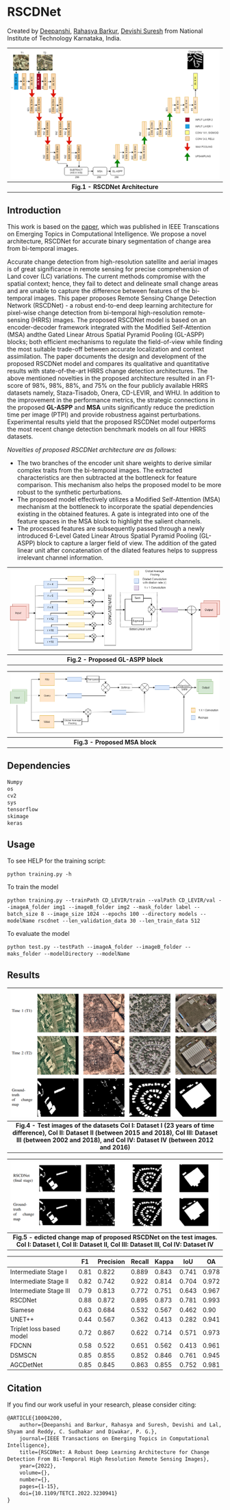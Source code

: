 # RSCDNet

Created by <a href="https://www.linkedin.com/in/deepanshi-d/" target="_blank">Deepanshi</a>, <a href="https://www.linkedin.com/in/rahasya/" target="_blank">Rahasya Barkur</a>, <a href="https://www.linkedin.com/in/devishi-suresh/" target="_blank">Devishi Suresh</a> from National Institute of Technology Karnataka, India.



![RSCDNet Architecture](images/archi_f.png)|
|:--:|
| <b> Fig.1 - RSCDNet Architecture</b>|

## Introduction
This work is based on the <a href="https://ieeexplore.ieee.org/document/10004200" target>paper</a>, which was published in IEEE Transcations on Emerging Topics in Computational Intelligence. We propose a novel architecture, RSCDNet for accurate binary segmentation of change area from bi-temporal images.

Accurate change detection from high-resolution satellite and aerial images is of great significance in remote sensing for precise comprehension of Land cover (LC) variations. The current methods compromise with the spatial context; hence, they fail to detect and delineate small change areas and are unable to capture the difference between features of the bi-temporal images. This paper proposes Remote Sensing Change Detection Network (RSCDNet) - a robust end-to-end deep learning architecture for pixel-wise change detection from bi-temporal high-resolution remote-sensing (HRRS) images. The proposed RSCDNet model is based on an encoder-decoder framework integrated with the Modified Self-Attention (MSA) andthe Gated Linear Atrous Spatial Pyramid Pooling (GL-ASPP) blocks; both  efficient mechanisms to regulate the field-of-view while finding the most suitable trade-off between accurate localization and context assimilation. The paper documents the design and development of the proposed RSCDNet model and compares its qualitative and quantitative results with state-of-the-art HRRS change detection architectures. The above mentioned novelties in the proposed architecture resulted in an F1-score of 98%, 98%, 88%, and 75% on the four publicly available HRRS datasets namely, Staza-Tisadob, Onera, CD-LEVIR, and WHU. In addition to the improvement in the performance metrics, the strategic connections in the proposed <b>GL-ASPP</b> and <b>MSA</b> units significantly reduce the prediction time per image (PTPI) and provide robustness against perturbations. Experimental results yield that the proposed RSCDNet model outperforms the most recent change detection benchmark models on all four HRRS datasets.

<i>Novelties of proposed RSCDNet architecture are as follows:</i>
* The two branches of the encoder unit share weights to derive similar complex traits from the bi-temporal images. The extracted characteristics are then subtracted at the bottleneck for feature comparison. This mechanism also helps the proposed model to be more robust to the synthetic perturbations.
* The proposed model effectively utilizes a Modified Self-Attention (MSA) mechanism at the bottleneck to incorporate the spatial dependencies existing in the obtained features. A gate is integrated into one of the feature spaces in the MSA block to highlight the salient channels. 
* The processed features are subsequently passed through a newly introduced  6-Level Gated Linear Atrous Spatial Pyramid Pooling (GL-ASPP) block to capture a larger field of view. The addition of the gated linear unit after concatenation of the dilated features helps to suppress irrelevant channel information.

![RSCDNet Architecture](images/GLASPP.png)|
|:--:|
| <b> Fig.2 - Proposed GL-ASPP block</b>|

![RSCDNet Architecture](images/MSA_r.png)|
|:--:|
| <b> Fig.3 - Proposed MSA block</b>|

## Dependencies
    Numpy
    os
    cv2
    sys
    tensorflow
    skimage
    keras

## Usage
To see HELP for the training script:

    python training.py -h

To train the model 

    python training.py --trainPath CD_LEVIR/train --valPath CD_LEVIR/val --imageA_folder img1 --imageB_folder img2 --mask_folder label --batch_size 8 --image_size 1024 --epochs 100 --directory models --modelName rscdnet --len_validation_data 30 --len_train_data 512

To evaluate the model

    python test.py --testPath --imageA_folder --imageB_folder --maks_folder --modelDirectory --modelName


## Results 
![RSCDNet Architecture](images/dataset1.png)|
|:--:|
|<b> Fig.4 - Test images of the datasets Col I: Dataset I (23 years of time difference), Col II: Dataset II (between 2015 and 2018), Col III: Dataset III (between 2002 and 2018), and Col IV: Dataset IV (between 2012 and 2016) </b>|

![RSCDNet Architecture](images/predictions.png)|
|:--:|
|<b> Fig.5 - edicted change map of proposed RSCDNet on the test images.  Col I: Dataset I, Col II: Dataset II, Col III: Dataset III, Col IV: Dataset IV </b>|

|                           | F1          | Precision | Recall | Kappa | IoU| OA |
| -----------               | ----------- |-----------|--------|-------|----|----|
| Intermediate Stage I      |       0.81 |0.822| 0.889 | 0.843 |0.741| 0.978|
| Intermediate Stage II     | 0.82        |0.742 |0.922 | 0.814 | 0.704 | 0.972|
|Intermediate Stage III     |0.79 |0.813| 0.772 | 0.751 |0.643 | 0.967|
|RSCDNet                    |0.88|  0.872|	0.895|	0.873|	0.781|	0.993|
|Siamese                    |0.63| 0.684	|0.532	|0.567	|0.462	|0.90|
|UNET++                     |0.44|	0.567|	0.362|	0.413|	0.282|	0.941 |
|Triplet loss based model   |0.72|0.867|	0.622|	0.714|	0.571|	0.973 |
|FDCNN                      |0.58|0.522	|0.651	|0.562	|0.413	|0.961 | 
DSMSCN                      |0.85|0.855 |0.852 |0.846 |0.761 |0.945 |
|AGCDetNet                 |0.85| 0.845 | 0.863 | 0.855 | 0.752 | 0.981|

## Citation
If you find our work useful in your research, please consider citing:  

    @ARTICLE{10004200,
        author={Deepanshi and Barkur, Rahasya and Suresh, Devishi and Lal, Shyam and Reddy, C. Sudhakar and Diwakar, P. G.},
        journal={IEEE Transactions on Emerging Topics in Computational Intelligence}, 
        title={RSCDNet: A Robust Deep Learning Architecture for Change Detection From Bi-Temporal High Resolution Remote Sensing Images}, 
        year={2022},
        volume={},
        number={},
        pages={1-15},
        doi={10.1109/TETCI.2022.3230941}
    }

